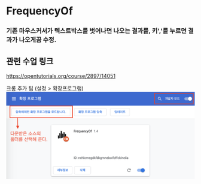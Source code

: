 # FrequencyOf

### 기존 마우스커서가 텍스트박스를 벗어나면 나오는 결과를, 키','를 누르면 결과가 나오게끔 수정. 


## 관련 수업 링크
https://opentutorials.org/course/2897/14051




크롬 추가 팁 (설정 > 확장프로그램)
![chrome tip](https://github.com/ks2colorworld/FrequencyOf/blob/master/add%20chrome%20extension%20tip.png)
